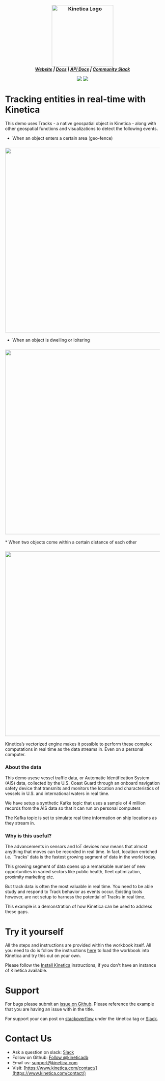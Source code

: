 <h3 align="center" style="margin:0px">
    <img width="200" src="https://2wz2rk1b7g6s3mm3mk3dj0lh-wpengine.netdna-ssl.com/wp-content/uploads/2018/08/kinetica_logo.svg" alt="Kinetica Logo"/>
</h3>
<h5 align="center" style="margin:0px">
    <a href="https://www.kinetica.com/">Website</a>
    <span> | </span>
    <a href="https://docs.kinetica.com/7.1/">Docs</a>
    <span> | </span>
    <a href="https://docs.kinetica.com/7.1/api/">API Docs</a>
    <span> | </span>
    <a href="https://join.slack.com/t/kinetica-community/shared_invite/zt-1bt9x3mvr-uMKrXlSDXfy3oU~sKi84qg">Community Slack</a>   
</h5>
<p align = "center">
 <img src="https://img.shields.io/badge/tested-%3E=v7.7.3-green"></img>  <img src="https://img.shields.io/badge/time-20 mins-blue"></img>
</p>
<h1>
Tracking entities in real-time with Kinetica
</h1>
This demo uses Tracks - a native geospatial object in Kinetica - along with other geospatial functions and visualizations to detect the following events.

* When an object enters a certain area (geo-fence)

<h3 align="center">
   <img src="https://github.com/kineticadb/examples/blob/master/_imgs/gifs/geofence.gif?raw=true" width="600px"></img>
</h3>

* When an object is dwelling or loitering

<h3 align="center">
   <img src="https://github.com/kineticadb/examples/blob/master/_imgs/gifs/dwell_loiter.gif?raw=true" width="600px"></img>
</h3>
* When two objects come within a certain distance of each other
<h3 align="center">
   <img src="https://github.com/kineticadb/examples/blob/master/_imgs/gifs/proximate.gif?raw=true" width="600px"></img>
</h3>
Kinetica’s vectorized engine makes it possible to perform these complex computations in real time as the data streams in. Even on a personal computer.

### About the data

This demo usese vessel traffic data, or Automatic Identification System (AIS) data, collected by the U.S. Coast Guard through an onboard navigation safety device that transmits and monitors the location and characteristics of vessels in U.S. and international waters in real time.

We have setup a synthetic Kafka topic that uses a sample of 4 million records from the AIS data so that it can run on personal computers

The Kafka topic is set to simulate real time information on ship locations as they stream in.

### Why is this useful?
The advancements in sensors and IoT devices now means that almost anything that moves can be recorded in real time. In fact, location enriched i.e. 'Tracks' data is the fastest growing segment of data in the world today. 

This growing segment of data opens up a remarkable number of new opportunities in varied sectors like public health, fleet optimization, proximity marketing etc.

But track data is often the most valuable in real time. You need to be able study and respond to Track behavior as events occur. Existing tools however, are not setup to harness the potential of Tracks in real time. 

This example is a demonstration of how Kinetica can be used to address these gaps.

# Try it yourself
All the steps and instructions are provided within the workbook itself. All you need to do is follow the instructions [here](https://github.com/kineticadb/examples#how-to-run-these-examples) to load the workbook into Kinetica and try this out on your own. 

Please follow the [Install Kinetica](https://github.com/kineticadb/examples#install-kinetica) instructions, if you don't have an instance of Kinetica available.

# Support
For bugs please submit an [issue on Github](https://github.com/kineticadb/examples/issues). Please reference the example that you are having an issue with in the title.

For support your can post on [stackoverflow](https://stackoverflow.com/questions/tagged/kinetica) under the kinetica tag or [Slack](https://join.slack.com/t/kinetica-community/shared_invite/zt-1bt9x3mvr-uMKrXlSDXfy3oU~sKi84qg).

# Contact Us
* Ask a question on slack: [Slack](https://join.slack.com/t/kinetica-community/shared_invite/zt-1bt9x3mvr-uMKrXlSDXfy3oU~sKi84qg)
* Follow on Github: <a class="github-button" href="https://github.com/kineticadb" data-size="large" aria-label="Follow @kineticadb on GitHub">Follow @kineticadb</a> 
* Email us: [support@kinetica.com](mailto:support@kinetica.com)
* Visit: [https://www.kinetica.com/contact/](https://www.kinetica.com/contact/)
